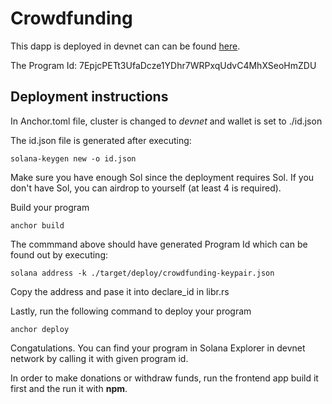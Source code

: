 # Crowdfunding

This dapp is deployed in devnet can can be found [here](https://explorer.solana.com/address/7EpjcPETt3UfaDcze1YDhr7WRPxqUdvC4MhXSeoHmZDU?cluster=devnet). 

The Program Id: 7EpjcPETt3UfaDcze1YDhr7WRPxqUdvC4MhXSeoHmZDU

## Deployment instructions

In Anchor.toml file, cluster is changed to *devnet* and wallet is set to ./id.json

The id.json file is generated after executing:

```
solana-keygen new -o id.json
```

Make sure you have enough Sol since the deployment requires Sol. If you don't have Sol, you can airdrop to yourself (at least 4 is required).

Build your program
```
anchor build
```

The commmand above should have generated Program Id which can be found out by executing:
```
solana address -k ./target/deploy/crowdfunding-keypair.json
```

Copy the address and pase it into declare_id in libr.rs

Lastly, run the following command to deploy your program
``` 
anchor deploy
```

Congatulations. You can find your program in Solana Explorer in devnet network by calling it with given program id.

In order to make donations or withdraw funds, run the frontend app build it first and the run it with **npm**.